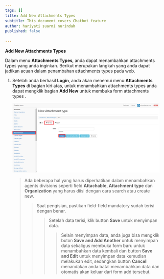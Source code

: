 ```yaml
---
tags: []
title: Add New Attachments Types
subtitle: This document covers Chatbot feature
author: hariyati suarni nurindah
published: false

---
```

**Add New Attachments Types**

Dalam menu **Attachments Types**, anda dapat menambahkan attachments types  yang anda inginkan. Berikut merupakan langkah yang anda dapat jadikan acuan dalam penambahan attachments types pada web.

1. Setelah anda berhasil **Login**, anda akan menemui menu **Attachments Types** di bagian kiri atas, untuk menambahkan attachments types anda dapat mengklik bagian **Add New** untuk membuka form attachments types .

   ![](/uploads/attachments-types-update6.PNG)

   > Ada beberapa hal yang harus diperhatikan dalam menambahkan agents divisions seperti field **Attachable, Attachment type** dan **Organization** yang harus diisi dengan cara search atau create new.
   >
   > > Saat pengisian, pastikan field-field mandatory sudah terisi dengan benar.
   > >
   > > > Setelah data terisi, klik button **Save** untuk menyimpan data.
   > > >
   > > > > Selain menyimpan data, anda juga bisa mengklik buton **Save and Add Another** untuk menyimpan data sekaligus membuka form baru untuk menambahkan data kembali dan button **Save and Edit** untuk menyimpan data kemudian melakukan edit, sedangkan button **Cancel** menandakan anda batal menambahkan data dan otomatis akan keluar dari form add tersebut.